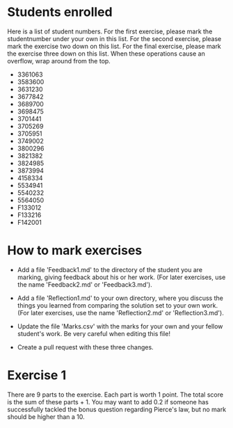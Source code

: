 
# Students enrolled

Here is a list of student numbers.  For the first exercise, please
mark the studentnumber under your own in this list. For the second
exercise, please mark the exercise two down on this list. For the
final exercise, please mark the exercise three down on this list. When
these operations cause an overflow, wrap around from the top.


* 3361063
* 3583600
* 3631230
* 3677842
* 3689700
* 3698475
* 3701441
* 3705269
* 3705951
* 3749002
* 3800296
* 3821382
* 3824985
* 3873994
* 4158334
* 5534941
* 5540232
* 5564050
* F133012
* F133216
* F142001


# How to mark exercises

* Add a file 'Feedback1.md' to the directory of the student you are
  marking, giving feedback about his or her work. (For later
  exercises, use the name 'Feedback2.md' or 'Feedback3.md').

* Add a file 'Reflection1.md' to your own directory, where you discuss
  the things you learned from comparing the solution set to your own
  work. (For later exercises, use the name 'Reflection2.md' or
  'Reflection3.md').

* Update the file 'Marks.csv' with the marks for your own and your
  fellow student's work. Be very careful when editing this file!

* Create a pull request with these three changes.

# Exercise 1

There are 9 parts to the exercise. Each part is worth 1 point. The
total score is the sum of these parts + 1. You may want to add 0.2 if
someone has successfully tackled the bonus question regarding Pierce's
law, but no mark should be higher than a 10.

